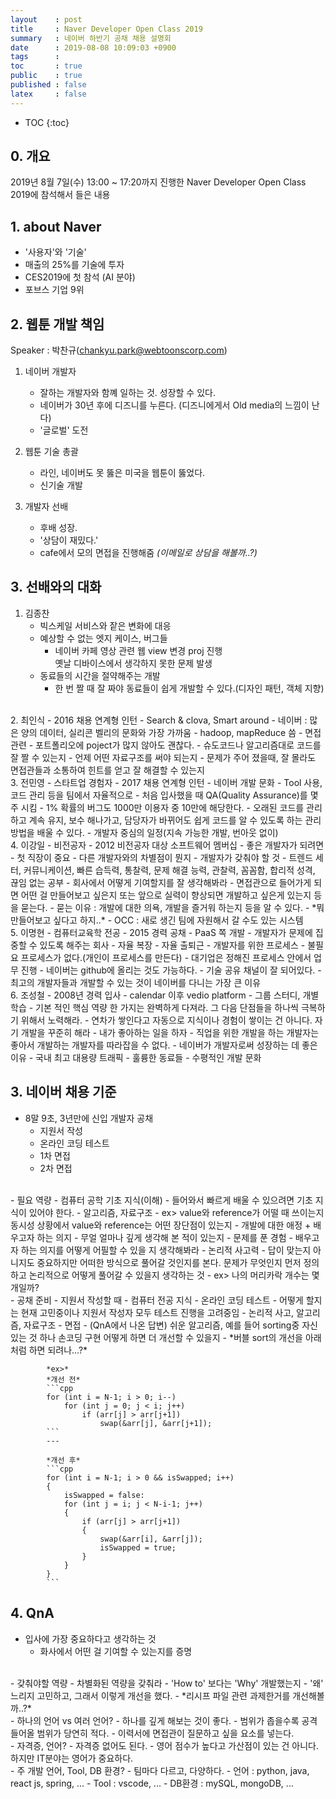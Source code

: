 ```yaml
---
layout    : post
title     : Naver Developer Open Class 2019
summary   : 네이버 하반기 공채 채용 설명회
date      : 2019-08-08 10:09:03 +0900
tags      : 
toc       : true
public    : true
published : false
latex     : false
---
```

* TOC
{:toc}
## 0. 개요
2019년 8월 7일(수) 13:00 ~ 17:20까지 진행한 Naver Developer Open Class 2019에 참석해서 들은 내용

## 1. about Naver
- '사용자'와 '기술'
- 매출의 25%를 기술에 투자
- CES2019에 첫 참석 (AI 분야)
- 포브스 기업 9위

## 2. 웹툰 개발 책임

Speaker : 박찬규(chankyu.park@webtoonscorp.com)

1. 네이버 개발자
	- 잘하는 개발자와 함꼐 일하는 것. 성장할 수 있다.
	- 네이버가 30년 후에 디즈니를 누른다. (디즈니에게서 Old media의 느낌이 난다)
	- '글로벌' 도전

2. 웹툰 기술 총괄
	- 라인, 네이버도 못 뚫은 미국을 웹툰이 뚫었다.
	- 신기술 개발

3. 개발자 선배
	- 후배 성장.
	- '상담이 재밌다.'
	- cafe에서 모의 면접을 진행해줌 *(이메일로 상담을 해볼까..?)*
	
	 
## 3. 선배와의 대화
1. 김종찬
	- 빅스케일 서비스와 잩은 변화에 대응
	- 예상할 수 없는 엣지 케이스, 버그들
		- 네이버 카페 영상 관련 웹 view 변경 proj 진행  
		  옛날 디바이스에서 생각하지 못한 문제 발생
	- 동료들의 시간을 절약해주는 개발
		- 한 번 짤 때 잘 짜야 동료들이 쉽게 개발할 수 있다.(디자인 패턴, 객체 지향)  
<br>
2. 최인식
	- 2016 채용 연계형 인턴
	- Search & clova, Smart around
	- 네이버 : 많은 양의 데이터, 실리콘 벨리의 문화와 가장 가까움
	- hadoop, mapReduce 씀
	- 면접 관련
		- 포트폴리오에 poject가 많지 않아도 괜찮다.
		- 슈도코드나 알고리즘대로 코드를 잘 짤 수 있는지
		- 언제 어떤 자료구조를 써야 되는지
		- 문제가 주어 졌을때, 잘 몰라도 면접관들과 소통하여 힌트를 얻고 잘 해결할 수 있는지  
<br>
3. 전민영
	- 스타트업 경험자
	- 2017 채용 연계형 인턴
	- 네이버 개발 문화
		- Tool 사용, 코드 관리 등을 팀에서 자율적으로
	- 처음 입사했을 때  QA(Quality Assurance)를 몇 주 시킴
		- 1% 확률의 버그도 1000만 이용자 중 10만에 해당한다.
	- 오래된 코드를 관리하고 계속 유지, 보수 해나가고, 담당자가 바뀌어도 쉽게 코드를 알 수 있도록 하는 관리 방법을 배울 수 있다.
	- 개발자 중심의 일정(지속 가능한 개발, 번아웃 없이)  
<br>
4. 이강일
	- 비전공자
	- 2012 비전공자 대상 소프트웨어 멤버십
	- 좋은 개발자가 되려면
		- 첫 직장이 중요
		- 다른 개발자와의 차별점이 뭔지
	- 개발자가 갖춰야 할 것
		- 트렌드 세터, 커뮤니케이션, 빠른 습득력, 통찰력, 문제 해결 능력,  
		  관찰력, 꼼꼼함, 합리적 성격, 끊임 없는 공부
	- 회사에서 어떻게 기여할지를 잘 생각해봐라
	- 면접관으로 들어가게 되면 어떤 걸 만들어보고 싶은지 또는  
	  앞으로 실력이 향상되면 개발하고 싶은게 있는지 등을 묻는다.
		- 묻는 이유 : 개발에 대한 의욕, 개발을 즐거워 하는지 등을 알 수 있다.
		- *뭐 만들어보고 싶다고 하지..*
	- OCC : 새로 생긴 팀에 자원해서 갈 수도 있는 시스템  
<br>
5. 이명현
	- 컴퓨터교육학 전공
	- 2015 경력 공채
	- PaaS 쪽 개발
	- 개발자가 문제에 집중할 수 있도록 해주는 회사
		- 자율 복장
		- 자율 출퇴근
		- 개발자를 위한 프로세스
			- 불필요 프로세스가 없다.(개인이 프로세스를 만든다)
			- 대기업은 정해진 프로세스 안에서 업무 진행
	- 네이버는 github에 올리는 것도 가능하다.
	- 기술 공유 채널이 잘 되어있다.
	- 최고의 개발자들과 개발할 수 있는 것이 네이버를 다니는 가장 큰 이유  
<br>
6. 조성철
	- 2008년 경력 입사
	- calendar 이후 vedio platform
	- 그룹 스터디, 개별 학습
	- 기본 적인 핵심 역량 한 가지는 완벽하게 다져라.  
	  그 다음 단점들을 하나씩 극복하기 위해서 노력해라.
	- 연차가 쌓인다고 자동으로 지식이나 경험이 쌓이는 건 아니다.  
	  자기 개발을 꾸준히 해라
	- 내가 좋아하는 일을 하자
		- 직업을 위한 개발을 하는 개발자는 좋아서 개발하는 개발자를 따라잡을 수 없다.
	- 네이버가 개발자로써 성장하는 데 좋은 이유
		 - 국내 최고 대용량 트래픽
		 - 훌륭한 동료들
		 - 수평적인 개발 문화
			

## 3. 네이버 채용 기준
- 8말 9초, 3년만에 신입 개발자 공채
	- 지원서 작성
	- 온라인 코딩 테스트
	- 1차 면접
	- 2차 면접  
<br>
- 필요 역량
	- 컴퓨터 공학 기초 지식(이해)
		- 들어와서 빠르게 배울 수 있으려면 기초 지식이 있어야 한다.
		- 알고리즘, 자료구조
		- ex> value와 reference가 어떨 때 쓰이는지  
		  동시성 상황에서 value와 reference는 어떤 장단점이 있는지
	- 개발에 대한 애정 + 배우고자 하는 의지
		- 무얼 얼마나 깊게 생각해 본 적이 있는지
		- 문제를 푼 경험
		- 배우고자 하는 의지를 어떻게 어필할 수 있을 지 생각해봐라
	- 논리적 사고력
		- 답이 맞는지 아니지도 중요하지만 어떠한 방식으로 풀어갈 것인지를 본다.  
		  문제가 무엇인지 먼저 정의하고 논리적으로 어떻게 풀어갈 수 있을지 생각하는 것
		- ex> 나의 머리카락 개수는 몇개일까?  
<br>
- 공채 준비
	- 지원서 작성할 때
		- 컴퓨터 전공 지식
	- 온라인 코딩 테스트
		- 어떻게 할지는 현재 고민중이나 지원서 작성자 모두 테스트 진행을 고려중임
		- 논리적 사고, 알고리즘, 자료구조
	- 면접
		- (QnA에서 나온 답변)  쉬운 알고리즘, 예를 들어 sorting중 자신있는 것 하나 손코딩 구현  
		   어떻게 하면 더 개선할 수 있을지
		- *버블 sort의 개선을 아래처럼 하면 되려나...?*  

			*ex>*  
			*개선 전*
			```cpp
			for (int i = N-1; i > 0; i--)
				for (int j = 0; j < i; j++)
					if (arr[j] > arr[j+1])
						swap(&arr[j], &arr[j+1]);
			```  
			---

			*개선 후*
			```cpp
			for (int i = N-1; i > 0 && isSwapped; i++)
			{
				isSwapped = false:
				for (int j = i; j < N-i-1; j++)
				{
					if (arr[j] > arr[j+1])
					{
						swap(&arr[i], &arr[j]);
						isSwapped = true;
					}
				}
			}
			```
		  

## 4. QnA
- 입사에 가장 중요하다고 생각하는 것
	- 화사에서 어떤 걸 기여할 수 있는지를 증명  
<br>
- 갖춰야할 역량
	- 차별화된 역량을 갖춰라
	- 'How to' 보다는 'Why' 개발했는지
		- '왜' 느리지 고민하고, 그래서 이렇게 개선을 했다.
		- *리시프 파일 관련 과제한거를 개선해볼까..?*  
<br>
- 하나의 언어 vs 여러 언어?
	- 하나를 깊게 해보는 것이 좋다.
		- 범위가 좁을수록 공격 들어올 범위가 당연히 적다.
		- 이력서에 면접관이 질문하고 싶을 요소를 넣는다.  
<br>
- 자격증, 언어?
	- 자격증 없어도 된다.
	- 영어 점수가 높다고 가산점이 있는 건 아니다.
	  하지만 IT분야는 영어가 중요하다.  
<br>
- 주 개발 언어, Tool, DB 환경?
	- 팀마다 다르고, 다양하다.
		- 언어 : python, java, react js, spring, ...
		- Tool : vscode, ...
		- DB환경 : mySQL, mongoDB, ...
		
